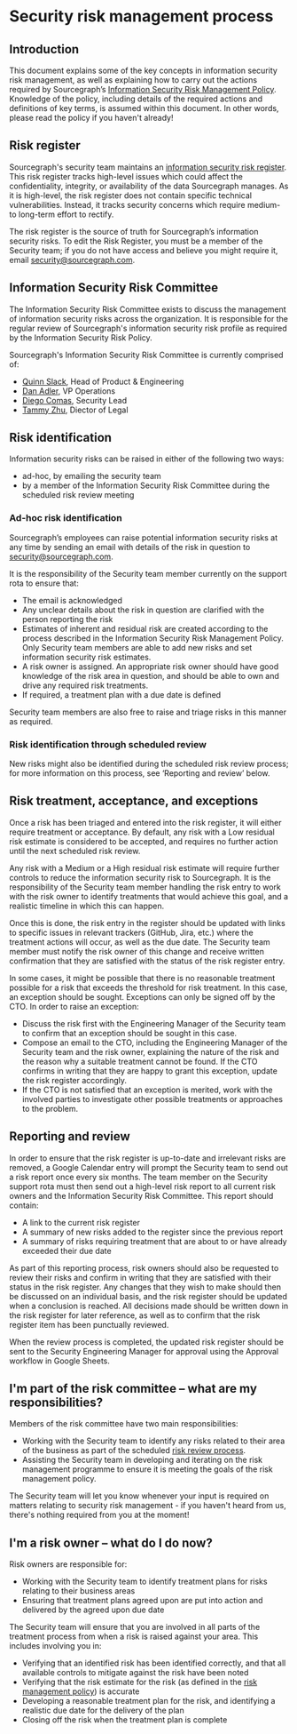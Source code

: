 # Security risk management process

## Introduction

This document explains some of the key concepts in information
security risk management, as well as explaining how to carry out
the actions required by Sourcegraph’s [Information Security Risk Management Policy][0].
Knowledge of the policy, including details of the required actions and
definitions of key terms, is assumed within this document. In other words,
please read the policy if you haven't already!

## Risk register

Sourcegraph's security team maintains an [information security risk register][1].
This risk register tracks high-level issues which could affect the confidentiality,
integrity, or availability of the data Sourcegraph manages. As it is high-level,
the risk register does not contain specific technical vulnerabilities. Instead,
it tracks security concerns which require medium- to long-term effort to rectify.

The risk register is the source of truth for Sourcegraph’s information security
risks. To edit the Risk Register, you must be a member of the Security team; if
you do not have access and believe you might require it, email
[security@sourcegraph.com][2].

## Information Security Risk Committee

The Information Security Risk Committee exists to discuss the management of
information security risks across the organization. It is responsible for the
regular review of Sourcegraph's information security risk profile as required by
the Information Security Risk Policy.

Sourcegraph's Information Security Risk Committee is currently comprised of:

- [Quinn Slack][3], Head of Product & Engineering
- [Dan Adler][4], VP Operations
- [Diego Comas][5], Security Lead
- [Tammy Zhu][6], Diector of Legal

[3]: ../../team/index.md#quinn-slack
[4]: ../../team/index.md#dan-adler
[5]: ../../team/index.md#diego-comas
[6]: ../../team/index.md#tammy-zhu

## Risk identification

Information security risks can be raised in either of the following two ways:

- ad-hoc, by emailing the security team
- by a member of the Information Security Risk Committee during the scheduled
  risk review meeting

### Ad-hoc risk identification

Sourcegraph’s employees can raise potential information security risks at
any time by sending an email with details of the risk in question to
[security@sourcegraph.com][2].

It is the responsibility of the Security team member currently on the support
rota to ensure that:

- The email is acknowledged
- Any unclear details about the risk in question are clarified with the person
  reporting the risk
- Estimates of inherent and residual risk are created according to the process
  described in the Information Security Risk Management Policy. Only Security
  team members are able to add new risks and set information security risk
  estimates.
- A risk owner is assigned. An appropriate risk owner should have good
  knowledge of the risk area in question, and should be able to own and
  drive any required risk treatments.
- If required, a treatment plan with a due date is defined

Security team members are also free to raise and triage risks in this manner as
required.

### Risk identification through scheduled review

New risks might also be identified during the scheduled risk review process; for
more information on this process, see ‘Reporting and review’ below.

## Risk treatment, acceptance, and exceptions

Once a risk has been triaged and entered into the risk register, it will either
require treatment or acceptance. By default, any risk with a Low residual risk
estimate is considered to be accepted, and requires no further action until the
next scheduled risk review.

Any risk with a Medium or a High residual risk estimate will require further
controls to reduce the information security risk to Sourcegraph. It is the
responsibility of the Security team member handling the risk entry to work with
the risk owner to identify treatments that would achieve this goal, and a
realistic timeline in which this can happen.

Once this is done, the risk entry in the register should be updated with links
to specific issues in relevant trackers (GitHub, Jira, etc.) where the
treatment actions will occur, as well as the due date. The Security team member
must notify the risk owner of this change and receive written confirmation that
they are satisfied with the status of the risk register entry.

In some cases, it might be possible that there is no reasonable treatment
possible for a risk that exceeds the threshold for risk treatment. In this case,
an exception should be sought. Exceptions can only be signed off by the CTO. In
order to raise an exception:

- Discuss the risk first with the Engineering Manager of the Security team to
  confirm that an exception should be sought in this case.
- Compose an email to the CTO, including the Engineering Manager of the Security
  team and the risk owner, explaining the nature of the risk and the reason why
  a suitable treatment cannot be found. If the CTO confirms in writing that they
  are happy to grant this exception, update the risk register accordingly.
- If the CTO is not satisfied that an exception is merited, work with the
  involved parties to investigate other possible treatments or approaches to the
  problem.

## Reporting and review

In order to ensure that the risk register is up-to-date
and irrelevant risks are removed, a Google Calendar entry will prompt the
Security team to send out a risk report once every six months. The team member
on the Security support rota must then send out a high-level risk report to all
current risk owners and the Information Security Risk Committee. This report
should contain:

- A link to the current risk register
- A summary of new risks added to the register since the previous report
- A summary of risks requiring treatment that are about to or have already
  exceeded their due date

As part of this reporting process, risk owners should also be requested to
review their risks and confirm in writing that they are satisfied with their
status in the risk register. Any changes that they wish to make should then be
discussed on an individual basis, and the risk register should be updated when a
conclusion is reached. All decisions made should be written down in the risk
register for later reference, as well as to confirm that the risk register item
has been punctually reviewed.

When the review process is completed, the updated risk register should be sent
to the Security Engineering Manager for approval using the Approval workflow in
Google Sheets.

## I'm part of the risk committee – what are my responsibilities?

Members of the risk committee have two main responsibilities:

- Working with the Security team to identify any risks related to their area of
  the business as part of the scheduled [risk review process](#reporting-and-review).
- Assisting the Security team in developing and iterating on the risk management
  programme to ensure it is meeting the goals of the risk management policy.

The Security team will let you know whenever your input is required on matters
relating to security risk management - if you haven't heard from us, there's
nothing required from you at the moment!

## I'm a risk owner – what do I do now?

Risk owners are responsible for:

- Working with the Security team to identify treatment plans for risks relating
  to their business areas
- Ensuring that treatment plans agreed upon are put into action and delivered
  by the agreed upon due date

The Security team will ensure that you are involved in all parts of the treatment
process from when a risk is raised against your area. This includes involving
you in:

- Verifying that an identified risk has been identified correctly, and that all
  available controls to mitigate against the risk have been noted
- Verifying that the risk estimate for the risk (as defined in the
  [risk management policy][0]) is accurate
- Developing a reasonable treatment plan for the risk, and identifying a realistic
  due date for the delivery of the plan
- Closing off the risk when the treatment plan is complete

[0]: https://docs.google.com/document/d/1dWTVx2Uzz8Eo0pG4x1b4i8CBbi4pO-U7jktbO4ihTG4/edit
[1]: https://docs.google.com/spreadsheets/d/1fugokYzcrjJ4lPmbjoo91rFk-3mBabsz4UCOnuL6_PE/edit#gid=0
[2]: mailto:security@sourcegraph.com
